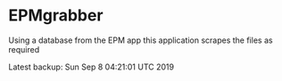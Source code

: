 # EPMgrabber
Using a database from the EPM app this application scrapes the files as required


Latest backup: Sun Sep 8 04:21:01 UTC 2019
